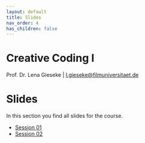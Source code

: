 ```yaml
---
layout: default
title: Slides
nav_order: 4
has_children: false
---
```


# Creative Coding I

Prof. Dr. Lena Gieseke \| l.gieseke@filmuniversitaet.de  
  

# Slides

In this section you find all slides for the course.

* [Session 01](cc1_ws2425_01_slides.html)
* [Session 02](cc1_ws2425_02_slides.html)

<!-- 
* [Session 03](cc1_ws2425_03_slides.html)
* [Session 04](cc1_ws2425_04_slides.html)
* [Session 05](cc1_ws2425_05_slides.html)
* [Session 06](cc1_ws2425_06_slides.html)
* [Session 07](cc1_ws2425_07_slides.html)
* [Session 08](cc1_ws2425_08_slides.html) -->